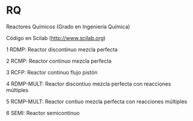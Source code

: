 # RQ

Reactores Químicos (Grado en Ingeniería Química)

Código en Scilab (http://www.scilab.org)

1 RDMP: Reactor discontinuo mezcla perfecta

2 RCMP: Reactor continuo mezcla perfecta

3 RCFP: Reactor continuo flujo pistón

4 RDMP-MULT: Reactor discontiuo mezcla perfecta con reacciones múltiples

5 RCMP-MULT: Reactor contiuo mezcla perfecta con reacciones múltiples

6 SEMI: Reactor semicontinuo
